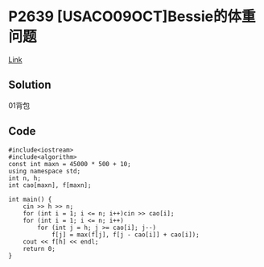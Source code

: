 # P2639 [USACO09OCT]Bessie的体重问题

[Link](https://www.luogu.org/problemnew/show/P2639)

## Solution

01背包

## Code

    #include<iostream>
    #include<algorithm>
    const int maxn = 45000 * 500 + 10;
    using namespace std;
    int n, h;
    int cao[maxn], f[maxn];

    int main() {
        cin >> h >> n;
        for (int i = 1; i <= n; i++)cin >> cao[i];
        for (int i = 1; i <= n; i++)
            for (int j = h; j >= cao[i]; j--)
                f[j] = max(f[j], f[j - cao[i]] + cao[i]);
        cout << f[h] << endl;
        return 0;
    }